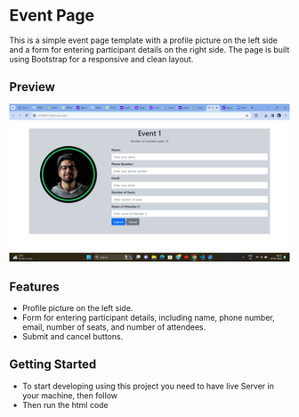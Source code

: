 # Event Page

This is a simple event page template with a profile picture on the left side and a form for entering participant details on the right side. The page is built using Bootstrap for a responsive and clean layout.

## Preview

![Event Page Preview](./images/Screenshot%20(141).png)

## Features

- Profile picture on the left side.
- Form for entering participant details, including name, phone number, email, number of seats, and number of attendees.
- Submit and cancel buttons.

## Getting Started
- To start developing using this project you need to have live Server in your machine, then follow
 - Then run the html code
 

